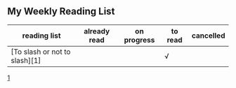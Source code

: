 ## My Weekly Reading List

reading list| already read | on progress | to read  | cancelled |
------------|--------------|-------------|----------|-----------|
[To slash or not to slash][1] |    |     | √  |   |




[1](http://googlewebmastercentral.blogspot.com/2010/04/to-slash-or-not-to-slash.html)
